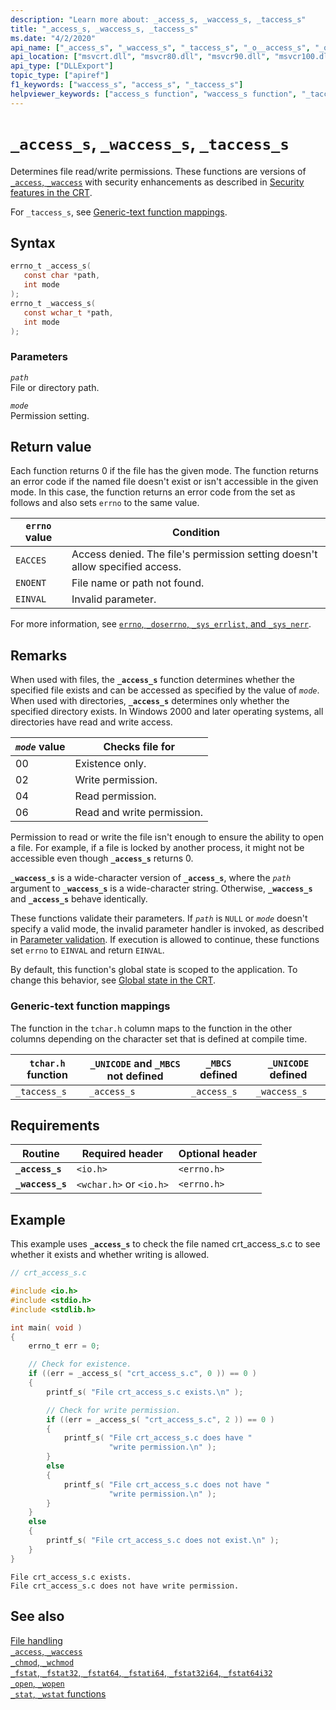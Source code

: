 ```yaml
---
description: "Learn more about: _access_s, _waccess_s, _taccess_s"
title: "_access_s, _waccess_s, _taccess_s"
ms.date: "4/2/2020"
api_name: ["_access_s", "_waccess_s", "_taccess_s", "_o__access_s", "_o__waccess_s"]
api_location: ["msvcrt.dll", "msvcr80.dll", "msvcr90.dll", "msvcr100.dll", "msvcr100_clr0400.dll", "msvcr110.dll", "msvcr110_clr0400.dll", "msvcr120.dll", "msvcr120_clr0400.dll", "ucrtbase.dll", "api-ms-win-crt-filesystem-l1-1-0.dll"]
api_type: ["DLLExport"]
topic_type: ["apiref"]
f1_keywords: ["waccess_s", "access_s", "_taccess_s"]
helpviewer_keywords: ["access_s function", "waccess_s function", "_taccess_s function"]
---
```

# `_access_s`, `_waccess_s`, `_taccess_s`

Determines file read/write permissions. These functions are versions of [`_access`, `_waccess`](access-waccess.md) with security enhancements as described in [Security features in the CRT](../security-features-in-the-crt.md).

For `_taccess_s`, see [Generic-text function mappings](#generic-text-function-mappings).

## Syntax

```C
errno_t _access_s(
   const char *path,
   int mode
);
errno_t _waccess_s(
   const wchar_t *path,
   int mode
);
```

### Parameters

*`path`*\
File or directory path.

*`mode`*\
Permission setting.

## Return value

Each function returns 0 if the file has the given mode. The function returns an error code if the named file doesn't exist or isn't accessible in the given mode. In this case, the function returns an error code from the set as follows and also sets `errno` to the same value.

| `errno` value | Condition |
|---|---|
| `EACCES` | Access denied. The file's permission setting doesn't allow specified access. |
| `ENOENT` | File name or path not found. |
| `EINVAL` | Invalid parameter. |

For more information, see [`errno`, `_doserrno`, `_sys_errlist`, and `_sys_nerr`](../errno-doserrno-sys-errlist-and-sys-nerr.md).

## Remarks

When used with files, the **`_access_s`** function determines whether the specified file exists and can be accessed as specified by the value of *`mode`*. When used with directories, **`_access_s`** determines only whether the specified directory exists. In Windows 2000 and later operating systems, all directories have read and write access.

| *`mode`* value | Checks file for |
|---|---|
| 00 | Existence only. |
| 02 | Write permission. |
| 04 | Read permission. |
| 06 | Read and write permission. |

Permission to read or write the file isn't enough to ensure the ability to open a file. For example, if a file is locked by another process, it might not be accessible even though **`_access_s`** returns 0.

**`_waccess_s`** is a wide-character version of **`_access_s`**, where the *`path`* argument to **`_waccess_s`** is a wide-character string. Otherwise, **`_waccess_s`** and **`_access_s`** behave identically.

These functions validate their parameters. If *`path`* is `NULL` or *`mode`* doesn't specify a valid mode, the invalid parameter handler is invoked, as described in [Parameter validation](../parameter-validation.md). If execution is allowed to continue, these functions set `errno` to `EINVAL` and return `EINVAL`.

By default, this function's global state is scoped to the application. To change this behavior, see [Global state in the CRT](../global-state.md).

### Generic-text function mappings

The function in the `tchar.h` column maps to the function in the other columns depending on the character set that is defined at compile time.

| `tchar.h` function | `_UNICODE` and `_MBCS` not defined | `_MBCS` defined | `_UNICODE` defined |
|---|---|---|---|
| `_taccess_s` | `_access_s` | `_access_s` | `_waccess_s` |

## Requirements

| Routine | Required header | Optional header |
|---|---|---|
| **`_access_s`** | `<io.h>` | `<errno.h>` |
| **`_waccess_s`** | `<wchar.h>` or `<io.h>` | `<errno.h>` |

## Example

This example uses **`_access_s`** to check the file named crt_access_s.c to see whether it exists and whether writing is allowed.

```C
// crt_access_s.c

#include <io.h>
#include <stdio.h>
#include <stdlib.h>

int main( void )
{
    errno_t err = 0;

    // Check for existence.
    if ((err = _access_s( "crt_access_s.c", 0 )) == 0 )
    {
        printf_s( "File crt_access_s.c exists.\n" );

        // Check for write permission.
        if ((err = _access_s( "crt_access_s.c", 2 )) == 0 )
        {
            printf_s( "File crt_access_s.c does have "
                      "write permission.\n" );
        }
        else
        {
            printf_s( "File crt_access_s.c does not have "
                      "write permission.\n" );
        }
    }
    else
    {
        printf_s( "File crt_access_s.c does not exist.\n" );
    }
}
```

```Output
File crt_access_s.c exists.
File crt_access_s.c does not have write permission.
```

## See also

[File handling](../file-handling.md)\
[`_access`, `_waccess`](access-waccess.md)\
[`_chmod`, `_wchmod`](chmod-wchmod.md)\
[`_fstat`, `_fstat32`, `_fstat64`, `_fstati64`, `_fstat32i64`, `_fstat64i32`](fstat-fstat32-fstat64-fstati64-fstat32i64-fstat64i32.md)\
[`_open`, `_wopen`](open-wopen.md)\
[`_stat`, `_wstat` functions](stat-functions.md)
